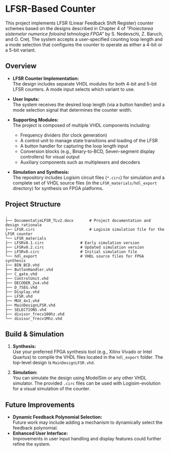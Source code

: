 # LFSR-Based Counter

This project implements LFSR (Linear Feedback Shift Register) counter schemes based on the designs described in Chapter 4 of *"Proiectarea sistemelor numerice folosind tehnologia FPGA"* by S. Nedevschi, Z. Baruch, and O. Creţ. The system accepts a user-specified counting loop length and a mode selection that configures the counter to operate as either a 4-bit or a 5-bit variant.

## Overview

- **LFSR Counter Implementation:**  
  The design includes separate VHDL modules for both 4-bit and 5-bit LFSR counters. A mode input selects which variant to use.

- **User Inputs:**  
  The system receives the desired loop length (via a button handler) and a mode selection signal that determines the counter width.

- **Supporting Modules:**  
  The project is composed of multiple VHDL components including:
  - Frequency dividers (for clock generation)
  - A control unit to manage state transitions and loading of the LFSR
  - A button handler for capturing the loop length input
  - Conversion blocks (e.g., Binary-to-BCD, Seven-segment display controllers) for visual output
  - Auxiliary components such as multiplexers and decoders

- **Simulation and Synthesis:**  
  The repository includes Logisim circuit files (`*.circ`) for simulation and a complete set of VHDL source files (in the `LFSR_materials/hdl_export` directory) for synthesis on FPGA platforms.

## Project Structure
```
.
├── DocumentatieLFSR_TLv2.docx       # Project documentation and design rationale
├── LFSR.circ                        # Logisim simulation file for the LFSR counter
└── LFSR_materials
├── LFSRv0.1.circ                # Early simulation version
├── LFSRv0.2.circ                # Updated simulation version
├── LFSRv0.circ                  # Initial simulation file
└── hdl_export                   # VHDL source files for FPGA synthesis
├── BIN_BCD.vhd
├── ButtonHandler.vhd
├── C_gate.vhd
├── ControlUnit.vhd
├── DECODER_2x4.vhd
├── D_7SEG.vhd
├── Display.vhd
├── LFSR.vhd
├── MUX_4x1.vhd
├── MainDesignLFSR.vhd
├── SELECTIONS.vhd
├── divisor_frecv100hz.vhd
└── divisor_frecv1Mhz.vhd
```

## Build & Simulation

1. **Synthesis:**  
   Use your preferred FPGA synthesis tool (e.g., Xilinx Vivado or Intel Quartus) to compile the VHDL files located in the `hdl_export` folder. The top-level design is `MainDesignLFSR.vhd`.

2. **Simulation:**  
   You can simulate the design using ModelSim or any other VHDL simulator. The provided `.circ` files can be used with Logisim-evolution for a visual simulation of the counter.

## Future Improvements

- **Dynamic Feedback Polynomial Selection:**  
  Future work may include adding a mechanism to dynamically select the feedback polynomial.
- **Enhanced User Interface:**  
  Improvements in user input handling and display features could further refine the system.
